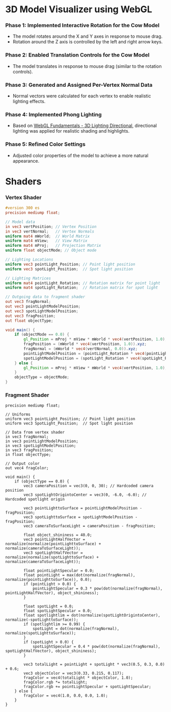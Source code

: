 # 3D Model Visualizer using WebGL

### Phase 1: Implemented Interactive Rotation for the Cow Model
   - The model rotates around the X and Y axes in response to mouse drag.
   - Rotation around the Z axis is controlled by the left and right arrow keys.

### Phase 2: Enabled Translation Controls for the Cow Model
   - The model translates in response to mouse drag (similar to the rotation controls).

### Phase 3: Generated and Assigned Per-Vertex Normal Data
   - Normal vectors were calculated for each vertex to enable realistic lighting effects.

### Phase 4: Implemented Phong Lighting
   - Based on [WebGL Fundamentals - 3D Lighting Directional](https://webglfundamentals.org/webgl/lessons/webgl-3d-lighting-directional.html), directional lighting was applied for realistic shading and highlights.

### Phase 5: Refined Color Settings
   - Adjusted color properties of the model to achieve a more natural appearance.

# Shaders

### Vertex Shader

```glsl
#version 300 es
precision mediump float;

// Model data 
in vec3 vertPosition; // Vertex Position 
in vec3 vertNormal;   // Vertex Normals 
uniform mat4 mWorld;  // World Matrix 
uniform mat4 mView;   // View Matrix 
uniform mat4 mProj;   // Projection Matrix 
uniform float objectMode; // Object mode 

// Lighting Locations 
uniform vec3 pointLight_Position; // Point light position 
uniform vec3 spotLight_Position;  // Spot light position 

// Lighting Matrices 
uniform mat4 pointLight_Rotation; // Rotation matrix for point light  
uniform mat4 spotLight_Rotation;  // Rotation matrix for spot light  

// Outgoing data to fragment shader
out vec3 fragNormal;
out vec3 pointLightModelPosition;
out vec3 spotLightModelPosition;
out vec3 fragPosition;
out float objectType;

void main() {
    if (objectMode == 0.0) {
        gl_Position = mProj * mView * mWorld * vec4(vertPosition, 1.0);
        fragPosition = (mWorld * vec4(vertPosition, 1.0)).xyz;
        fragNormal = (mWorld * vec4(vertNormal, 0.0)).xyz;
        pointLightModelPosition = (pointLight_Rotation * vec4(pointLight_Position, 1.0)).xyz;
        spotLightModelPosition = (spotLight_Rotation * vec4(spotLight_Position, 1.0)).xyz;
    } else {
        gl_Position = mProj * mView * mWorld * vec4(vertPosition, 1.0);
    }
    objectType = objectMode;
}
```

### Fragment Shader 
```#version 300 es
precision mediump float;

// Uniforms
uniform vec3 pointLight_Position; // Point light position
uniform vec3 SpotLight_Position;  // Spot light position

// Data from vertex shader
in vec3 fragNormal;
in vec3 pointLightModelPosition;
in vec3 spotLightModelPosition;
in vec3 fragPosition;
in float objectType;

// Output color
out vec4 fragColor;

void main() {
    if (objectType == 0.0) {
        vec3 cameraPosition = vec3(0, 0, 30); // Hardcoded camera position
        vec3 spotLightOrigintoCenter = vec3(0, -6.0, -6.0); // Hardcoded spotlight origin

        vec3 pointLighttoSurface = pointLightModelPosition - fragPosition;
        vec3 spotLighttoSurface = spotLightModelPosition - fragPosition;
        vec3 cameraToSurfaceLight = cameraPosition - fragPosition;

        float object_shininess = 40.0;
        vec3 pointLightHalfVector = normalize(normalize(pointLighttoSurface) + normalize(cameraToSurfaceLight));
        vec3 spotLightHalfVector = normalize(normalize(spotLighttoSurface) + normalize(cameraToSurfaceLight));

        float pointLightSpecular = 0.0;
        float pointLight = max(dot(normalize(fragNormal), normalize(pointLighttoSurface)), 0.0);
        if (pointLight > 0.0) {
            pointLightSpecular = 0.3 * pow(dot(normalize(fragNormal), pointLightHalfVector), object_shininess);
        }

        float spotLight = 0.0;
        float spotLightSpecular = 0.0;
        float spotlightlim = dot(normalize(spotLightOrigintoCenter), normalize(-spotLighttoSurface));
        if (spotlightlim >= 0.99) {
            spotLight = dot(normalize(fragNormal), normalize(spotLighttoSurface));
        }
        if (spotLight > 0.0) {
            spotLightSpecular = 0.4 * pow(dot(normalize(fragNormal), spotLightHalfVector), object_shininess);
        }

        vec3 totalLight = pointLight + spotLight * vec3(0.5, 0.3, 0.0) + 0.6;
        vec3 objectColor = vec3(0.33, 0.215, 0.117);
        fragColor = vec4(totalLight * objectColor, 1.0);
        fragColor.rgb *= totalLight;
        fragColor.rgb += pointLightSpecular + spotLightSpecular;
    } else {
        fragColor = vec4(1.0, 0.0, 0.0, 1.0);
    }
}
```
